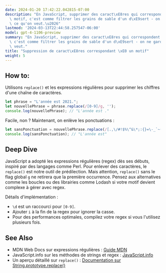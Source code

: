 ```yaml
---
date: 2024-01-20 17:42:22.042815-07:00
description: "En JavaScript, supprimer des caract\xE8res qui correspondent \xE0 un\
  \ motif, c'est comme filtrer les grains de sable d'un d\xE9sert - on ne garde que\
  \ ce qu'on veut.\u2026"
lastmod: '2024-03-13T22:44:58.257547-06:00'
model: gpt-4-1106-preview
summary: "En JavaScript, supprimer des caract\xE8res qui correspondent \xE0 un motif,\
  \ c'est comme filtrer les grains de sable d'un d\xE9sert - on ne garde que ce qu'on\
  \ veut."
title: "Suppression de caract\xE8res correspondant \xE0 un motif"
weight: 5
---
```


## How to:
Utilisons `replace()` et les expressions régulières pour supprimer les chiffres d'une chaîne de caractères.

```Javascript
let phrase = "L'année est 2021.";
let nouvellePhrase = phrase.replace(/[0-9]/g, '');
console.log(nouvellePhrase); // "L'année est ."
```

Facile, non ? Maintenant, on enlève les ponctuations :

```Javascript
let sansPonctuation = nouvellePhrase.replace(/[.,\/#!$%\^&\*;:{}=\-_`~()]/g, '');
console.log(sansPonctuation); // "L'année est"
```

## Deep Dive
JavaScript a adopté les expressions régulières (regex) dès ses débuts, inspiré par des langages comme Perl. Pour enlever des caractères, le `replace()` est notre outil de prédilection. Mais attention, `replace()` sans le flag global `g` ne retirera que la première occurrence. Pensez aux alternatives comme les boucles ou des librairies comme Lodash si votre motif devient complexe à gérer avec regex.

Détails d'implémentation :
- `\d` est un raccourci pour `[0-9]`.
- Ajouter `i` à la fin de la regex pour ignorer la casse.
- Pour des performances optimales, compilez votre regex si vous l'utilisez plusieurs fois.

## See Also
- MDN Web Docs sur expressions régulières : [Guide MDN](https://developer.mozilla.org/fr/docs/Web/JavaScript/Guide/Regular_Expressions)
- JavaScript.info sur les méthodes de strings et regex : [JavaScript.info](https://javascript.info/regexp-introduction)
- Un aperçu détaillé sur `replace()` : [Documentation sur String.prototype.replace()](https://developer.mozilla.org/fr/docs/Web/JavaScript/Reference/Global_Objects/String/replace)
